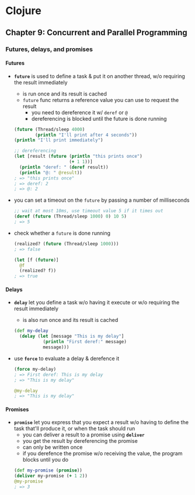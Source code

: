 # Clojure

## Chapter 9: Concurrent and Parallel Programming

### Futures, delays, and promises

#### Futures

* __`future`__ is used to define a task & put it on another thread, w/o requiring the result immediately
  - is run once and its result is cached
  - `future` func returns a reference value you can use to request the result
    - you need to dereference it w/ `deref` or `@`
    - dereferencing is blocked until the future is done running
  ```clojure
  (future (Thread/sleep 4000)
          (println "I'll print after 4 seconds"))
  (println "I'll print immediately")

  ;; dereferencing
  (let [result (future (println "this prints once")
                       (+ 1 1))]
    (println "deref: " (deref result))
    (println "@: " @result))
  ; => "this prints once"
  ; => deref: 2
  ; => @: 2
  ```

* you can set a timeout on the `future` by passing a number of milliseconds
  ```clojure
  ;; wait at most 10ms, use timeout value 5 if it times out
  (deref (future (Thread/sleep 1000) 0) 10 5)
  ; => 5
  ```

* check whether a `future` is done running
  ```clojure
  (realized? (future (Thread/sleep 1000)))
  ; => false

  (let [f (future)]
    @f
    (realized? f))
  ; => true
  ```

#### Delays

* __`delay`__ let you define a task w/o having it execute or w/o requiring the result immediately
  - is also run once and its result is cached
  ```clojure
  (def my-delay
    (delay (let [message "This is my delay"]
             (println "First deref:" message)
             message)))
  ```

* use __`force`__ to evaluate a delay & derefence it
  ```clojure
  (force my-delay)
  ; => First deref: This is my delay
  ; => "This is my delay"

  @my-delay
  ; => "This is my delay"
  ```

#### Promises

* __`promise`__ let you express that you expect a result w/o having to define the task that'll produce it, or when the task should run
  - you can deliver a result to a promise using __`deliver`__
  - you get the result by dereferencing the promise
  - can only be written once
  - if you derefence the promise w/o receiving the value, the program blocks until you do
  ```clojure
  (def my-promise (promise))
  (deliver my-promise (+ 1 2))
  @my-promise
  ; => 3
  ```
